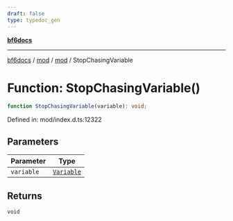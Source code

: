 ```yaml
---
draft: false
type: typedoc_gen
---
```


[**bf6docs**](../../../_index.md)

***

[bf6docs](../../../_index.md) / [mod](../../_index.md) / [mod](../_index.md) / StopChasingVariable

# Function: StopChasingVariable()

```ts
function StopChasingVariable(variable): void;
```

Defined in: mod/index.d.ts:12322

## Parameters

| Parameter | Type |
| ------ | ------ |
| `variable` | [`Variable`](../Variable/_index.md) |

## Returns

`void`
